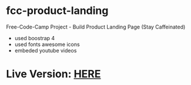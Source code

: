 # fcc-product-landing
Free-Code-Camp Project - Build Product Landing Page (Stay Caffeinated)

- used boostrap 4
- used fonts awesome icons
- embeded youtube videos

# Live Version: [HERE](https://sittphonenaing.github.io/fcc-product-landing/)
